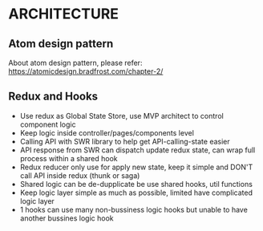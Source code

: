 # ARCHITECTURE

## Atom design pattern

About atom design pattern, please refer: https://atomicdesign.bradfrost.com/chapter-2/

## Redux and Hooks

- Use redux as Global State Store, use MVP architect to control component logic
- Keep logic inside controller/pages/components level
- Calling API with SWR library to help get API-calling-state easier
- API response from SWR can dispatch update redux state, can wrap full process within a shared hook
- Redux reducer only use for apply new state, keep it simple and DON'T call API inside redux (thunk or saga)
- Shared logic can be de-dupplicate be use shared hooks, util functions
- Keep logic layer simple as much as possible, limited have complicated logic layer
- 1 hooks can use many non-bussiness logic hooks but unable to have another bussines logic hook
